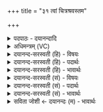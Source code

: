 +++
title = "३१ त्वां चित्रश्रवस्तम"

+++
<details><summary>पदपाठः - दयानन्दादि</summary>

त्वाम्। चि॒त्र॒श्र॒व॒स्त॒मेति॑ चित्रश्रवःऽतम। हव॑न्ते। वि॒क्षु। ज॒न्तवः॑। शो॒चिष्के॑शम्। शो॒चिःके॑श॒मिति॑ शो॒चिःऽके॑शम्। पु॒रु॒प्रि॒येति॑ पुरुऽप्रिय। अग्ने॑। ह॒व्याय॑। वोढ॑वे। ३१।
</details>

<details><summary>अधिमन्त्रम् (VC)</summary>

- अग्निर्देवता
- परमेष्ठी ऋषिः
- विराडनुष्टुप्
- गान्धारः
</details>

<details><summary>दयानन्द-सरस्वती (हि) - विषयः</summary>

मनुष्य लोग अग्नि से क्या सिद्ध करें, यह विषय अगले मन्त्र में कहा है ॥
</details>

<details><summary>दयानन्द-सरस्वती (हि) - पदार्थः</summary>

पदार्थान्वयभाषाः -  हे (पुरुप्रिय) बहुतों के प्रसन्न करने हारे वा बहुतों के प्रिय (चित्रश्रवस्तम) आश्चर्य्यरूप अन्नादि पदार्थों से युक्त (अग्ने) तेजस्वी विद्वन् ! (विक्षु) प्रजाओं में (हव्याय) स्वीकार के योग्य अन्नादि उत्तम पदार्थों को (वोढवे) प्राप्ति के लिये जिस (शोचिष्केशम्) सुखानेवाली सूर्य की किरणों के तुल्य तेजस्वी (त्वाम्) आपको (जन्तवः) मनुष्य लोग (हवन्ते) स्वीकार करते हैं, उसी को हम लोग भी स्वीकार करते हैं ॥३१ ॥
</details>

<details><summary>दयानन्द-सरस्वती (हि) - भावार्थः</summary>

भावार्थभाषाः -  मनुष्य को योग्य है कि जिस अग्नि को जीव सेवन करते हैं, उस से भार पहुँचाना आदि कार्य भी सिद्ध किया करें ॥३१ ॥
</details>

<details><summary>दयानन्द-सरस्वती (सं) - विषयः</summary>

मनुष्यैरग्निना किं साध्यमित्युपदिश्यते ॥
</details>

<details><summary>दयानन्द-सरस्वती (सं) - पदार्थः</summary>

पदार्थान्वयभाषाः -  हे पुरुप्रिय चित्रश्रवस्तमाग्ने ! विक्षु हव्याय वोढवे यं शोचिष्केशं त्वां जन्तवो हवन्ते, तं वयमपि हवामहे ॥३१ ॥
</details>

<details><summary>दयानन्द-सरस्वती (सं) - भावार्थः</summary>

भावार्थभाषाः -  मनुष्या यमग्निं जीवाः सेवन्ते, तेन भारवहनादीनि कार्य्याण्यपि साध्नुवन्तु ॥३१ ॥
</details>

<details><summary>सविता जोशी ← दयानन्दः (म) - भावार्थः</summary>

भावार्थभाषाः -  ज्याप्रमाणे अग्नीचा सगळे लोक अंगीकार करतात त्या अग्नीकडून माणसांनी भारवहनाचे कार्य करून घ्यावे.
</details>